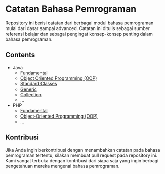 # Catatan Bahasa Pemrograman
Repository ini berisi catatan dari berbagai modul bahasa pemrograman mulai dari dasar sampai advanced. Catatan ini ditulis sebagai sumber referensi belajar dan sebagai pengingat konsep-konsep penting dalam bahasa pemrograman.

## Contents
- Java
  - [Fundamental](#)
  - [Object Oriented Programming (OOP)](#)
  - [Standard Classes](#)
  - [Generic](#)
  - [Collection](#)
  - ...
- PHP
  - [Fundamental](https://github.com/Zortagon/programming-modules/blob/main/modules/php/FUNDAMENTALS-PHP.md)
  - [Object-Oriented Programming (OOP)](https://github.com/Zortagon/programming-modules/blob/main/modules/php/OOP-PHP.md)
  - ...

## Kontribusi
Jika Anda ingin berkontribusi dengan menambahkan catatan pada bahasa pemrograman tertentu, silakan membuat pull request pada repository ini. Kami sangat terbuka dengan kontribusi dari siapa saja yang ingin berbagi pengetahuan mereka mengenai bahasa pemrograman.
